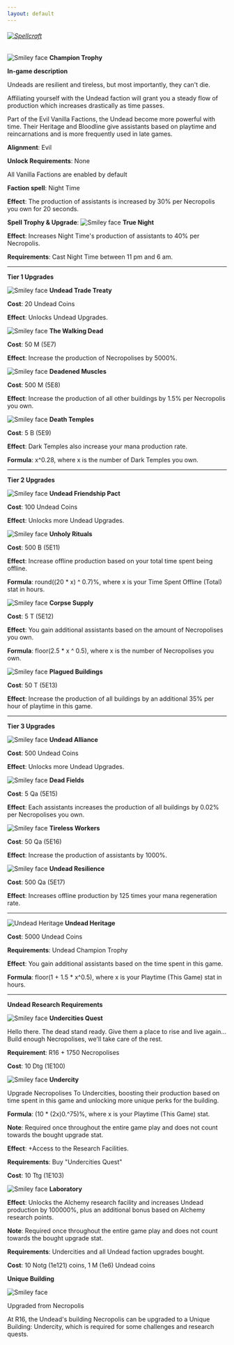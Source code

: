 ```yaml
---
layout: default
---
```


###### [![](/realm/img/picks/UndeadTopPage.png "Spellcraft")](/realm/Factions/)

![](/realm/img/picks/Undead.png "Smiley face") **Champion Trophy**

**In-game description**

Undeads are resilient and tireless, but most importantly, they can't die.

Affiliating yourself with the Undead faction will grant you a steady flow of production which increases drastically as time passes.

Part of the Evil Vanilla Factions, the Undead become more powerful with time. Their Heritage and Bloodline give assistants based on playtime and reincarnations and is more frequently used in late games.

**Alignment**: Evil

**Unlock Requirements**: None

All Vanilla Factions are enabled by default

**Faction spell**: Night Time

**Effect**: The production of assistants is increased by 30% per Necropolis you own for 20 seconds.

**Spell Trophy &amp; Upgrade**: ![](/realm/img/picks/TrueNightFactionUpgrade.png "Smiley face") **True Night**

**Effect**: Increases Night Time's production of assistants to 40% per Necropolis.

**Requirements**: Cast Night Time between 11 pm and 6 am.

---

**Tier 1 Upgrades**

![](/realm/img/picks/UndeadTradeTreaty.png "Smiley face") **Undead Trade Treaty**

**Cost**: 20 Undead Coins

**Effect**: Unlocks Undead Upgrades.

![](/realm/img/picks/TheWalkingDeadFactionUpgrade.png "Smiley face") **The Walking Dead**

**Cost**: 50 M (5E7)

**Effect**: Increase the production of Necropolises by 5000%.

![](/realm/img/picks/DeadenedMusclesFactionUpgrade.png "Smiley face") **Deadened Muscles**

**Cost**: 500 M (5E8)

**Effect**: Increase the production of all other buildings by 1.5% per Necropolis you own.

![](/realm/img/picks/DeathTemplesFactionUpgrade.png "Smiley face") **Death Temples**

**Cost**: 5 B (5E9)

**Effect**: Dark Temples also increase your mana production rate.

**Formula**: x^0.28, where x is the number of Dark Temples you own.

---

**Tier 2 Upgrades**

![](/realm/img/picks/UndeadFriendshipPactFactionUpgrade.png "Smiley face") **Undead Friendship Pact**

**Cost**: 100 Undead Coins

**Effect**: Unlocks more Undead Upgrades.

![](/realm/img/picks/UnholyRitualsFactionUpgrade.png "Smiley face") **Unholy Rituals**

**Cost**: 500 B (5E11)

**Effect**: Increase offline production based on your total time spent being offline.

**Formula**: round((20 * x) ^ 0.7)%, where x is your Time Spent Offline (Total) stat in hours.

![](/realm/img/picks/CorpseSupplyFactionUpgrade.png "Smiley face") **Corpse Supply**

**Cost**: 5 T (5E12)

**Effect**: You gain additional assistants based on the amount of Necropolises you own.

**Formula**: floor(2.5 * x ^ 0.5), where x is the number of Necropolises you own.

![](/realm/img/picks/PlaguedBuildingsFactionUpgrade.png "Smiley face") **Plagued Buildings**

**Cost**: 50 T (5E13)

**Effect**: Increase the production of all buildings by an additional 35% per hour of playtime in this game.

---

**Tier 3 Upgrades**

![](/realm/img/picks/UndeadAllianceFactionUpgrade.png "Smiley face") **Undead Alliance**

**Cost**: 500 Undead Coins

**Effect**: Unlocks more Undead Upgrades.

![](/realm/img/picks/DeadFieldsFactionUpgrade.png "Smiley face") **Dead Fields**

**Cost**: 5 Qa (5E15)

**Effect**: Each assistants increases the production of all buildings by 0.02% per Necropolises you own.

![](/realm/img/picks/TirelessWorkersFactionUpgrade.png "Smiley face") **Tireless Workers**

**Cost**: 50 Qa (5E16)

**Effect**: Increase the production of assistants by 1000%.

![](/realm/img/picks/UndeadResilienceFactionUpgrade.png "Smiley face") **Undead Resilience**

**Cost**: 500 Qa (5E17)

**Effect**: Increases offline production by 125 times your mana regeneration rate.

---

![](/realm/img/picks/UndeadHeritage.png "Undead Heritage") **Undead Heritage**

**Cost**: 5000 Undead Coins

**Requirements**: Undead Champion Trophy

**Effect**: You gain additional assistants based on the time spent in this game.

**Formula**: floor(1 + 1.5 * x^0.5), where x is your Playtime (This Game) stat in hours.

---

**Undead Research Requirements**

![](/realm/img/picks/UndercitiesQuestFactionUpgrade.png "Smiley face") **Undercities Quest**

Hello there. The dead stand ready. Give them a place to rise and live again... Build enough Necropolises, we'll take care of the rest.

**Requirement**: R16 + 1750 Necropolises

**Cost**: 10 Dtg (1E100)

![](/realm/img/picks/UndercityFactionUpgrade.png "Smiley face") **Undercity**

Upgrade Necropolises To Undercities, boosting their production based on time spent in this game and unlocking more unique perks for the building.

**Formula**:  (10 * (2x)0.^75)%, where x is your Playtime (This Game) stat.

**Note**: Required once throughout the entire game play and does not count towards the bought upgrade stat.

**Effect**: +Access to the Research Facilities.

**Requirements**: Buy "Undercities Quest"

**Cost**: 10 Ttg (1E103)

![](/realm/img/picks/LaboratoryFactionUpgrade.png "Smiley face") **Laboratory**

**Effect**: Unlocks the Alchemy research facility and increases Undead production by 100000%, plus an additional bonus based on Alchemy research points.

**Note**: Required once throughout the entire game play and does not count towards the bought upgrade stat.

**Requirements**: Undercities and all Undead faction upgrades bought.

**Cost**: 10 Notg (1e121) coins, 1 M (1e6) Undead coins

**Unique Building**

![](/realm/img/picks/UndeadUniqueBuilding.png "Smiley face")

Upgraded from Necropolis

At R16, the Undead's building Necropolis can be upgraded to a Unique Building: Undercity, which is required for some challenges and research quests.

